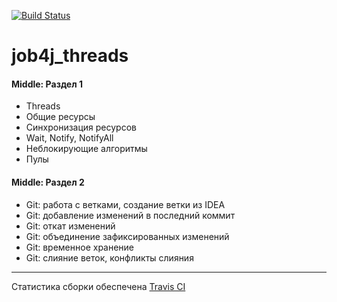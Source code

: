 [![Build Status](https://travis-ci.com/velesov7493/job4j_threads.svg?branch=master)](https://travis-ci.com/velesov7493/job4j_threads)
# job4j_threads #
#### Middle: Раздел 1 ####
+ Threads
+ Общие ресурсы
+ Синхронизация ресурсов
+ Wait, Notify, NotifyAll
+ Неблокирующие алгоритмы
+ Пулы
#### Middle: Раздел 2 ####
+ Git: работа с ветками, создание ветки из IDEA
+ Git: добавление изменений в последний коммит
+ Git: откат изменений
+ Git: объединение зафиксированных изменений
+ Git: временное хранение
+ Git: слияние веток, конфликты слияния

----
Статистика сборки обеспечена [Travis CI][1]

[1]: https://travis-ci.com
